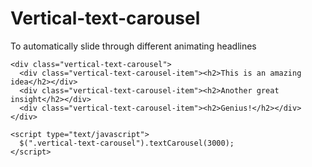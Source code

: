 Vertical-text-carousel
======================

To automatically slide through different animating headlines
    
    <div class="vertical-text-carousel">
      <div class="vertical-text-carousel-item"><h2>This is an amazing idea</h2></div>
      <div class="vertical-text-carousel-item"><h2>Another great insight</h2></div>
      <div class="vertical-text-carousel-item"><h2>Genius!</h2></div>
    </div>

    <script type="text/javascript">
      $(".vertical-text-carousel").textCarousel(3000);
    </script>
